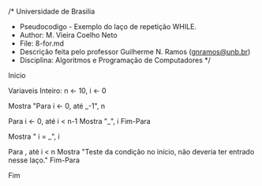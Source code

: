 /*	Universidade de Brasilia
 *	Pseudocodigo -   Exemplo do laço de repetição WHILE. 
 *	Author: M. Vieira Coelho Neto
 * 	File: 8-for.md
 * 	Descrição feita pelo professor Guilherme N. Ramos (gnramos@unb.br)
 *	Disciplina: Algoritmos e Programação de Computadores */

Inicio

Variaveis
Inteiro: n <- 10, i <- 0

Mostra "Para i <- 0, até _-1", n

Para i <- 0, até i < n-1
	Mostra "_", i
Fim-Para

Mostra " i = _", i

Para , até i < n
	Mostra "Teste da condição no início, não deveria ter entrado nesse laço."
Fim-Para

Fim